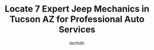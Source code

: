 ---
layout: ampstory
image: https://images.unsplash.com/photo-1632495288245-811aa76d8a32?ixlib=rb-4.0.3&ixid=MnwxMjA3fDB8MHxwaG90by1wYWdlfHx8fGVufDB8fHx8&auto=format&fit=crop&w=640&h=853&q=80
author: techidn
featured: false
description: Discover the 7 best Jeep Mechanic in Tucson  AZ , USA and ensure your vehicle receives the highest quality of care. These trusted professionals are known for their skill, knowledge, and dedi
title: Locate 7 Expert Jeep Mechanics in Tucson  AZ for Professional Auto Services
cover:
   title: Locate 7 Expert Jeep Mechanics in Tucson  AZ for Professional Auto Services
   subtitle: Rickpate
   background: https://images.unsplash.com/photo-1632495288245-811aa76d8a32?ixlib=rb-4.0.3&ixid=MnwxMjA3fDB8MHxwaG90by1wYWdlfHx8fGVufDB8fHx8&auto=format&fit=crop&w=640&h=853&q=80

pages: 
 - layout: thirds
   top: <h1>#1 Chrysler Jeep Tucson Service Department</h1>
   bottom: "<p>This service department was very helpful. They took care of my oil change, rotated my tires, and a few other minor maintenance services. Their service was very thorough a</p>"
   background: https://www.knot35.com/toplist/wp-content/uploads/2023/06/best-jeep-mechanic-1-in-tucson-az-1685836129.jpeg
   backgroundblur: true
 - layout: thirds
   top: <h1>#2 Primarily Japanese Auto Service</h1>
   bottom: "<p>600 N Stone Ave, Tucson, AZ 85705, United States</p>"
   background: https://www.knot35.com/toplist/wp-content/uploads/2023/06/best-jeep-mechanic-2-in-tucson-az-1685836130.jpeg
   cta:
      link: https://www.knot35.com/toplist/locate-7-expert-jeep-mechanics-in-tucson-az-for-professional-auto-services/
      text: Locate 7 Expert Jeep Mechanics in Tucson  AZ for Professional Auto Services
 - layout: thirds
   top: <h1>#3 Integrity Automotive & Diesel</h1>
   bottom: "<p>4455 W Ina Rd, Tucson, AZ 85741, United States</p>"
   background: https://www.knot35.com/toplist/wp-content/uploads/2023/06/best-jeep-mechanic-3-in-tucson-az-1685836131.jpeg
   cta:
      link: https://www.knot35.com/toplist/locate-7-expert-jeep-mechanics-in-tucson-az-for-professional-auto-services/
      text: Locate 7 Expert Jeep Mechanics in Tucson  AZ for Professional Auto Services
 - layout: thirds
   top: <h1>#4 My Mechanic Maintenance & Repair</h1>
   bottom: "<p>4039 N Romero Rd, Tucson, AZ 85705, United States</p>"
   background: https://images.unsplash.com/photo-1489648022186-8f49310909a0?ixlib=rb-4.0.3&ixid=MnwxMjA3fDB8MHxwaG90by1wYWdlfHx8fGVufDB8fHx8&auto=format&fit=crop&w=640&h=853&q=80
   cta:
      link: https://www.knot35.com/toplist/locate-7-expert-jeep-mechanics-in-tucson-az-for-professional-auto-services/
      text: Locate 7 Expert Jeep Mechanics in Tucson  AZ for Professional Auto Services
 - layout: thirds
   top: <h1>#5 Group One Motorwerks</h1>
   bottom: "<p>3412 N Dodge Blvd, Tucson, AZ 85716, United States</p>"
   background: https://images.unsplash.com/photo-1580610447943-1bfbef5efe07?ixlib=rb-4.0.3&ixid=MnwxMjA3fDB8MHxwaG90by1wYWdlfHx8fGVufDB8fHx8&auto=format&fit=crop&w=640&h=853&q=80
   cta:
      link: https://www.knot35.com/toplist/locate-7-expert-jeep-mechanics-in-tucson-az-for-professional-auto-services/
      text: Locate 7 Expert Jeep Mechanics in Tucson  AZ for Professional Auto Services
 - layout: thirds
   top: <h1>#6 Desert Rat Off-Road Centers, Truck & Jeep Accessory Superstore</h1>
   bottom: "<p>7107 E 22nd St, Tucson, AZ 85710, United States</p>"
   background: https://images.unsplash.com/photo-1597773150796-e5c14ebecbf5?ixlib=rb-4.0.3&ixid=MnwxMjA3fDB8MHxwaG90by1wYWdlfHx8fGVufDB8fHx8&auto=format&fit=crop&w=640&h=853&q=80
   cta:
      link: https://www.knot35.com/toplist/locate-7-expert-jeep-mechanics-in-tucson-az-for-professional-auto-services/
      text: Locate 7 Expert Jeep Mechanics in Tucson  AZ for Professional Auto Services
 - layout: thirds
   top: <h1>#7 Simmons 4X4 Automotive Repair Center</h1>
   bottom: "<p>3743 S Country Club Rd, Tucson, AZ 85713, United States</p>"
   background: https://images.unsplash.com/photo-1522441815192-d9f04eb0615c?ixlib=rb-4.0.3&ixid=MnwxMjA3fDB8MHxwaG90by1wYWdlfHx8fGVufDB8fHx8&auto=format&fit=crop&w=640&h=853&q=80
   cta:
      link: https://www.knot35.com/toplist/locate-7-expert-jeep-mechanics-in-tucson-az-for-professional-auto-services/
      text: Locate 7 Expert Jeep Mechanics in Tucson  AZ for Professional Auto Services
 - layout: thirds
   middle: Continue reading...
   background: https://images.unsplash.com/photo-1552083974-186346191183?ixlib=rb-4.0.3&ixid=MnwxMjA3fDB8MHxwaG90by1wYWdlfHx8fGVufDB8fHx8&auto=format&fit=crop&w=640&h=853&q=80
   cta:
      link: https://www.knot35.com/toplist/locate-7-expert-jeep-mechanics-in-tucson-az-for-professional-auto-services/
      text: Locate 7 Expert Jeep Mechanics in Tucson  AZ for Professional Auto Services
      
---
